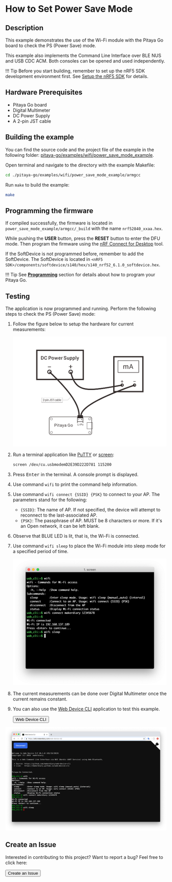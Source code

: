 # How to Set Power Save Mode

## Description

This example demonstrates the use of the Wi-Fi module with the Pitaya Go board to check the PS (Power Save) mode.

This example also implements the Command Line Interface over BLE NUS and USB CDC ACM. Both consoles can be opened and used independently.

!!! Tip
	Before you start building, remember to set up the nRF5 SDK development environment first. See [Setup the nRF5 SDK](../../nrf5-sdk/setup-the-nrf5-sdk.md) for details.

## Hardware Prerequisites

* Pitaya Go board
* Digital Multimeter
* DC Power Supply
* A 2-pin JST cable

## Building the example

You can find the source code and the project file of the example in the following folder: [pitaya-go/examples/wifi/power_save_mode_example](https://github.com/makerdiary/pitaya-go/tree/master/examples/wifi/power_save_mode_example).

Open terminal and navigate to the directory with the example Makefile:

``` sh
cd ./pitaya-go/examples/wifi/power_save_mode_example/armgcc
```

Run `make` to build the example:

``` sh
make
```

## Programming the firmware

If compiled successfully, the firmware is located in `power_save_mode_example/armgcc/_build` with the name `nrf52840_xxaa.hex`.

While pushing the **USER** button, press the **RESET** button to enter the DFU mode. Then program the firmware using the [nRF Connect for Desktop](https://www.nordicsemi.com/Software-and-Tools/Development-Tools/nRF-Connect-for-desktop) tool.

If the SoftDevice is not programmed before, remember to add the SoftDevice. The SoftDevice is located in `<nRF5 SDK>/components/softdevice/s140/hex/s140_nrf52_6.1.0_softdevice.hex`.

!!! Tip
	See **[Programming](../../programming.md)** section for details about how to program your Pitaya Go.

## Testing

The application is now programmed and running. Perform the following steps to check the PS (Power Save) mode:

1. Follow the figure below to setup the hardware for current measurements:

	![](assets/images/power-profiling-setup.png)

2. Run a terminal application like [PuTTY](https://www.chiark.greenend.org.uk/~sgtatham/putty/) or [screen](https://www.gnu.org/software/screen/manual/screen.html):

	``` sh
	screen /dev/cu.usbmodemD2E39D222D781 115200
	```

3. Press <kbd>Enter</kbd> in the terminal. A console prompt is displayed.

4. Use command `wifi` to print the command help information.

5. Use command `wifi connect {SSID} {PSK}` to connect to your AP. The parameters stand for the following:

	* `{SSID}`: The name of AP. If not specified, the device will attempt to reconnect to the last-associated AP.
	* `{PSK}`: The passphrase of AP. MUST be 8 characters or more. If it's an Open network, it can be left blank.

6. Observe that BLUE LED is lit, that is, the Wi-Fi is connected.

7. Use command `wifi sleep` to place the Wi-Fi module into sleep mode for a specified period of time.

	![](assets/images/power-save-mode-example-terminal.png)

8. The current measurements can be done over Digital Multimeter once the current remains constant.

9. You can also use the [Web Device CLI](https://wiki.makerdiary.com/web-device-cli/) application to test this example.

	<a href="https://wiki.makerdiary.com/web-device-cli/" target="_blank"><button data-md-color-primary="marsala">Web Device CLI</button></a>

[![](assets/images/power-save-mode-example-web.png)](assets/images/power-save-mode-example-web.png)

## Create an Issue

Interested in contributing to this project? Want to report a bug? Feel free to click here:

<a href="https://github.com/makerdiary/pitaya-go/issues/new"><button data-md-color-primary="marsala"><i class="fa fa-github"></i> Create an Issue</button></a>
